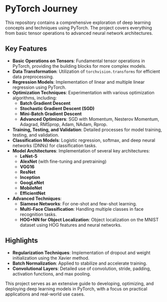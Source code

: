 # PyTorch Journey

This repository contains a comprehensive exploration of deep learning concepts and techniques using PyTorch. The project covers everything from basic tensor operations to advanced neural network architectures.
## Key Features

- **Basic Operations on Tensors**: Fundamental tensor operations in PyTorch, providing the building blocks for more complex models.
- **Data Transformation**: Utilization of `torchvision.transforms` for efficient data preprocessing.
- **Regression Models**: Implementation of linear and multiple linear regression using PyTorch.
- **Optimization Techniques**: Experimentation with various optimization algorithms, including:
  - **Batch Gradient Descent**
  - **Stochastic Gradient Descent (SGD)**
  - **Mini-Batch Gradient Descent**
  - **Advanced Optimizers**: SGD with Momentum, Nesterov Momentum, Adagrad, RMSprop, Adam, NAdam, Rprop.
- **Training, Testing, and Validation**: Detailed processes for model training, testing, and validation.
- **Classification Models**: Logistic regression, softmax, and deep neural networks (DNNs) for classification tasks.
- **Model Architectures**: Implementation of several key architectures:
  - **LeNet-5**
  - **AlexNet** (with fine-tuning and pretraining)
  - **VGG16**
  - **ResNet**
  - **Inception**
  - **GoogLeNet**
  - **MobileNet**
  - **EfficientNet**
- **Advanced Techniques**:
  - **Siamese Networks**: For one-shot and few-shot learning.
  - **Multi-Face Classification**: Handling multiple classes in face recognition tasks.
  - **HOG+NN for Object Localization**: Object localization on the MNIST dataset using HOG features and neural networks.

## Highlights

- **Regularization Techniques**: Implementation of dropout and weight initialization using the Xavier method.
- **Batch Normalization**: Applied to stabilize and accelerate training.
- **Convolutional Layers**: Detailed use of convolution, stride, padding, activation functions, and max pooling.

This project serves as an extensive guide to developing, optimizing, and deploying deep learning models in PyTorch, with a focus on practical applications and real-world use cases.
